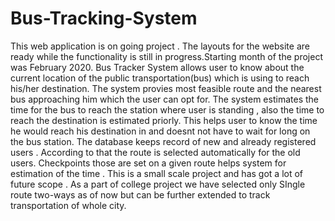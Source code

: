 # Bus-Tracking-System

This web application is on going project . The layouts for the website are ready while the functionality is still in progress.Starting month of the project was February 2020.
Bus Tracker System allows user to know about the current location of the public transportation(bus) which is using to reach his/her destination.
The system provies most feasible route and the nearest bus approaching him which the user can opt for.
The system estimates the time for the bus to reach the station where user is standing , also the time to reach the destination is estimated priorly.
This helps user to know the time he would reach his destination in and doesnt not have to wait for long on the bus station.
The database keeps record of new and already registered users . According to that the route is selected automatically for the old users.
Checkpoints those are set on a given route helps system for estimation of the time .
This is a small scale project and has got a lot of future scope . 
As a part of college project we have selected only SIngle route two-ways as of now but can be further extended to track transportation of whole city.
